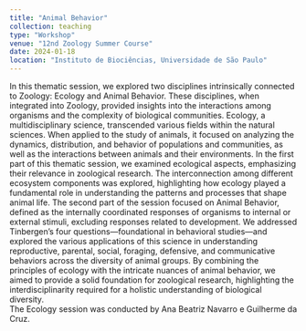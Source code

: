 ```yaml
---
title: "Animal Behavior"
collection: teaching
type: "Workshop"
venue: "12nd Zoology Summer Course"
date: 2024-01-18
location: "Instituto de Biociências, Universidade de São Paulo"
---
```


In this thematic session, we explored two disciplines intrinsically connected to Zoology: Ecology and Animal Behavior. These disciplines, when integrated into Zoology, provided insights into the interactions among organisms and the complexity of biological communities. Ecology, a multidisciplinary science, transcended various fields within the natural sciences. When applied to the study of animals, it focused on analyzing the dynamics, distribution, and behavior of populations and communities, as well as the interactions between animals and their environments. In the first part of this thematic session, we examined ecological aspects, emphasizing their relevance in zoological research. The interconnection among different ecosystem components was explored, highlighting how ecology played a fundamental role in understanding the patterns and processes that shape animal life. The second part of the session focused on Animal Behavior, defined as the internally coordinated responses of organisms to internal or external stimuli, excluding responses related to development. We addressed Tinbergen’s four questions—foundational in behavioral studies—and explored the various applications of this science in understanding reproductive, parental, social, foraging, defensive, and communicative behaviors across the diversity of animal groups. By combining the principles of ecology with the intricate nuances of animal behavior, we aimed to provide a solid foundation for zoological research, highlighting the interdisciplinarity required for a holistic understanding of biological diversity.<br>
The Ecology session was conducted by Ana Beatriz Navarro e Guilherme da Cruz.
